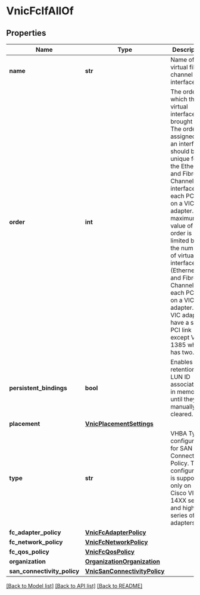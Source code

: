 # VnicFcIfAllOf

## Properties
Name | Type | Description | Notes
------------ | ------------- | ------------- | -------------
**name** | **str** | Name of the virtual fibre channel interface.   | [optional] 
**order** | **int** | The order in which the virtual interface is brought up. The order assigned to an interface should be unique for all the Ethernet and Fibre-Channel interfaces on each PCI link on a VIC adapter. The maximum value of PCI order is limited by the number of virtual interfaces (Ethernet and Fibre-Channel) on each PCI link on a VIC adapter. All VIC adapters have a single PCI link except VIC 1385 which has two.   | [optional] 
**persistent_bindings** | **bool** | Enables retention of LUN ID associations in memory until they are manually cleared.   | [optional] 
**placement** | [**VnicPlacementSettings**](VnicPlacementSettings.md) |  | [optional] 
**type** | **str** | VHBA Type configuration for SAN Connectivity Policy. This configuration is supported only on Cisco VIC 14XX series and higher series of adapters.    | [optional] [default to 'fc-initiator']
**fc_adapter_policy** | [**VnicFcAdapterPolicy**](.md) |  | [optional] 
**fc_network_policy** | [**VnicFcNetworkPolicy**](.md) |  | [optional] 
**fc_qos_policy** | [**VnicFcQosPolicy**](.md) |  | [optional] 
**organization** | [**OrganizationOrganization**](.md) |  | [optional] 
**san_connectivity_policy** | [**VnicSanConnectivityPolicy**](.md) |  | [optional] 

[[Back to Model list]](../README.md#documentation-for-models) [[Back to API list]](../README.md#documentation-for-api-endpoints) [[Back to README]](../README.md)



